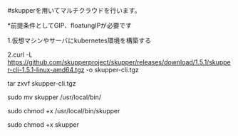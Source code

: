#skupperを用いてマルチクラウドを行います。

*前提条件としてGIP、floatungIPが必要です


1.仮想マシンやサーバにkubernetes環境を構築する

2.curl -L https://github.com/skupperproject/skupper/releases/download/1.5.1/skupper-cli-1.5.1-linux-amd64.tgz -o skupper-cli.tgz

tar zxvf skupper-cli.tgz

sudo mv skupper /usr/local/bin/

sudo chmod +x /usr/local/bin/skupper

sudo chmod +x skupper
